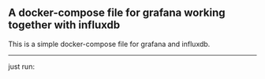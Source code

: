 ## A docker-compose file for grafana working together with influxdb

This is a simple docker-compose file for grafana and influxdb.

---

just run:


```bash

```
